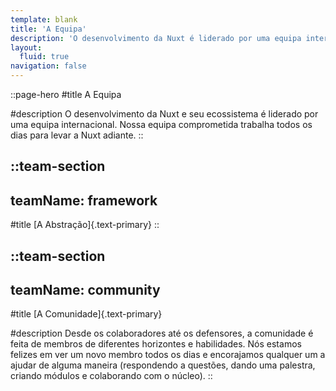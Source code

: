 ```yaml
---
template: blank
title: 'A Equipa'
description: 'O desenvolvimento da Nuxt é liderado por uma equipa internacional. Nossa equipa comprometida trabalha todos os dias para mover a Nuxt adiante.'
layout:
  fluid: true
navigation: false
---
```


::page-hero
#title
A Equipa

#description
O desenvolvimento da Nuxt e seu ecossistema é liderado por uma equipa internacional. Nossa equipa comprometida trabalha todos os dias para levar a Nuxt adiante.
::

::team-section
---
teamName: framework
---

#title
[A Abstração]{.text-primary}
::

::team-section
---
teamName: community
---
#title
[A Comunidade]{.text-primary}

#description
Desde os colaboradores até os defensores, a comunidade é feita de membros de diferentes horizontes e habilidades. Nós estamos felizes em ver um novo membro todos os dias e encorajamos qualquer um a ajudar de alguma maneira (respondendo a questões, dando uma palestra, criando módulos e colaborando com o núcleo).
::
